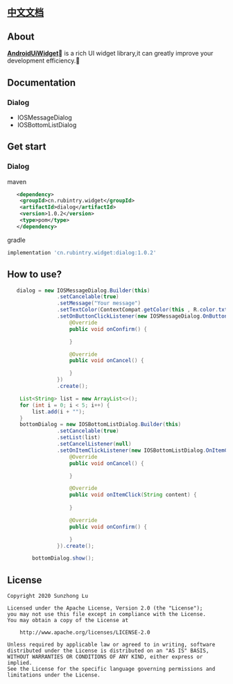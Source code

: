 
## [中文文档][readme_cn]
## About

**[AndroidUiWidget][readme]**:watermelon: is a rich UI widget library,it can greatly improve your development efficiency.:watermelon:

## Documentation

### Dialog
* IOSMessageDialog
* IOSBottomListDialog



## Get start

### Dialog
maven
```xml
   <dependency>
	<groupId>cn.rubintry.widget</groupId>
	<artifactId>dialog</artifactId>
	<version>1.0.2</version>
	<type>pom</type>
   </dependency>
```

gradle
```groovy
implementation 'cn.rubintry.widget:dialog:1.0.2'
```


## How to use?

```java
   dialog = new IOSMessageDialog.Builder(this)
                .setCancelable(true)
                .setMessage("Your message")
                .setTextColor(ContextCompat.getColor(this , R.color.txtColor))
                .setOnButtonClickListener(new IOSMessageDialog.OnButtonClickListener() {
                    @Override
                    public void onConfirm() {

                    }

                    @Override
                    public void onCancel() {

                    }
                })
                .create();
```

```java
    List<String> list = new ArrayList<>();
    for (int i = 0; i < 5; i++) {
        list.add(i + "");
    }
    bottomDialog = new IOSBottomListDialog.Builder(this)
                .setCancelable(true)
                .setList(list)
                .setCancelListener(null)
                .setOnItemClickListener(new IOSBottomListDialog.OnItemClickListener() {
                    @Override
                    public void onCancel() {

                    }

                    @Override
                    public void onItemClick(String content) {
                        
                    }

                    @Override
                    public void onConfirm() {

                    }
                }).create();

        bottomDialog.show();
```


## License
```text
Copyright 2020 Sunzhong Lu

Licensed under the Apache License, Version 2.0 (the "License");
you may not use this file except in compliance with the License.
You may obtain a copy of the License at

    http://www.apache.org/licenses/LICENSE-2.0

Unless required by applicable law or agreed to in writing, software
distributed under the License is distributed on an "AS IS" BASIS,
WITHOUT WARRANTIES OR CONDITIONS OF ANY KIND, either express or implied.
See the License for the specific language governing permissions and
limitations under the License.
```


[readme]: https://github.com/Rubintry/AndroidUiWidget
[auc]: https://github.com/Rubintry/AndroidUiWidget
[result]: https://android-arsenal.com/result?level=14
[readme_cn]:https://github.com/RubinTry/AndroidUiWidget/blob/master/README_CN.md
